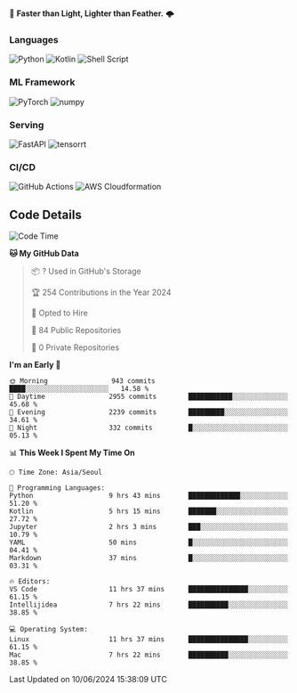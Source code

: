 :rocket: **Faster than Light, Lighter than Feather.** 🌩️

### Languages
![Python](https://img.shields.io/badge/python-3670A0?style=for-the-badge&logo=python&logoColor=ffdd54) ![Kotlin](https://img.shields.io/badge/kotlin-%237F52FF.svg?style=for-the-badge&logo=kotlin&logoColor=white) ![Shell Script](https://img.shields.io/badge/shell_script-%23121011.svg?style=for-the-badge&logo=gnu-bash&logoColor=white)


### ML Framework
<img alt="PyTorch" src ="https://img.shields.io/badge/PyTorch-EE4C2C.svg?&style=for-the-badge&logo=PyTorch&logoColor=white"/> <img alt="numpy" src ="https://img.shields.io/badge/NumPy-013243.svg?&style=for-the-badge&logo=NumPy&logoColor=white"/>

### Serving
<img alt="FastAPI" src ="https://img.shields.io/badge/FastAPI-3E8E84.svg?&style=for-the-badge&logo=FastAPI&logoColor=white"/> <img alt="tensorrt" src ="https://img.shields.io/badge/TensorRT-76B900.svg?&style=for-the-badge&logo=nvidia&logoColor=white"/>

### CI/CD
![GitHub Actions](https://img.shields.io/badge/github%20actions-%232671E5.svg?style=for-the-badge&logo=githubactions&logoColor=white) ![AWS Cloudformation](https://img.shields.io/badge/Cloudformation-%23FF9900.svg?style=for-the-badge&logo=amazon-aws&logoColor=white)


## Code Details

<!--START_SECTION:waka-->
![Code Time](http://img.shields.io/badge/Code%20Time-430%20hrs%2030%20mins-blue)

**🐱 My GitHub Data** 

> 📦 ? Used in GitHub's Storage 
 > 
> 🏆 254 Contributions in the Year 2024
 > 
> 💼 Opted to Hire
 > 
> 📜 84 Public Repositories 
 > 
> 🔑 0 Private Repositories 
 > 
**I'm an Early 🐤** 

```text
🌞 Morning                943 commits         ████░░░░░░░░░░░░░░░░░░░░░   14.58 % 
🌆 Daytime                2955 commits        ███████████░░░░░░░░░░░░░░   45.68 % 
🌃 Evening                2239 commits        █████████░░░░░░░░░░░░░░░░   34.61 % 
🌙 Night                  332 commits         █░░░░░░░░░░░░░░░░░░░░░░░░   05.13 % 
```


📊 **This Week I Spent My Time On** 

```text
🕑︎ Time Zone: Asia/Seoul

💬 Programming Languages: 
Python                   9 hrs 43 mins       █████████████░░░░░░░░░░░░   51.20 % 
Kotlin                   5 hrs 15 mins       ███████░░░░░░░░░░░░░░░░░░   27.72 % 
Jupyter                  2 hrs 3 mins        ███░░░░░░░░░░░░░░░░░░░░░░   10.79 % 
YAML                     50 mins             █░░░░░░░░░░░░░░░░░░░░░░░░   04.41 % 
Markdown                 37 mins             █░░░░░░░░░░░░░░░░░░░░░░░░   03.31 % 

🔥 Editors: 
VS Code                  11 hrs 37 mins      ███████████████░░░░░░░░░░   61.15 % 
Intellijidea             7 hrs 22 mins       ██████████░░░░░░░░░░░░░░░   38.85 % 

💻 Operating System: 
Linux                    11 hrs 37 mins      ███████████████░░░░░░░░░░   61.15 % 
Mac                      7 hrs 22 mins       ██████████░░░░░░░░░░░░░░░   38.85 % 
```


 Last Updated on 10/06/2024 15:38:09 UTC
<!--END_SECTION:waka-->
